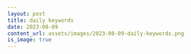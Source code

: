 ```yaml
---
layout: post
title: daily keywords
date: 2023-08-09
content_url: assets/images/2023-08-09-daily-keywords.png
is_image: true
---
```


